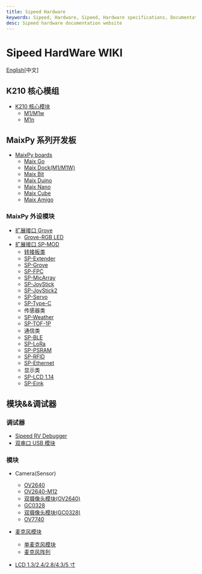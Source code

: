 ```yaml
---
title: Sipeed Hardware
keywords: Sipeed, Hardware, Sipeed, Hardware specifications, Documentation, Downloaden, Deeplearning, Artificial Intelligence, K210
desc: Sipeed hardware documentation website
---
```


# Sipeed HardWare WIKI

[English](./README_en.md)[中文]

## K210 核心模组

* [K210 核心模块](./core_modules/k210_core_modules.md)
    - [M1/M1w](./core_modules/k210_core_modules.md)
    - [M1n](./core_modules/k210_core_modules.md)

## MaixPy 系列开发板

* [MaixPy boards](./maixpy_develop_kit_board/develop_kit_board.md)
  - [Maix Go](./maixpy_develop_kit_board/maix_go.md)
  - [Maix Dock(M1/M1W)](./maixpy_develop_kit_board/maix_dock.md)
  - [Maix Bit](./maixpy_develop_kit_board/maix_bit.md)
  - [Maix Duino](./maixpy_develop_kit_board/maix_duino.md)
  - [Maix Nano](./maixpy_develop_kit_board/maix_nano.md)
  - [Maix Cube](./zh/maixpy_develop_kit_board/maix_cube.md)
  - [Maix Amigo](./maixpy_develop_kit_board/maix_Amigo.md)



### MaixPy 外设模块

* [扩展接口 Grove](./)
    - [Grove-RGB LED](./)
* [扩展接口 SP-MOD](./)
    - [转接板类](./)
    - [SP-Extender](./modules_spmod/spmod_extender.md)
    - [SP-Grove](./modules_spmod/spmod_grove.md)
    - [SP-FPC](./modules_spmod/spmod_fpc.md)
    - [SP-MicArray](./modules_spmod/spmod_micarray.md)
    - [SP-JoyStick](./modules_spmod/spmod_joystick.md)
    - [SP-JoyStick2](./zh/modules_spmod/spmod_joystick.md)
    - [SP-Servo](./modules_spmod/spmod_servo.md)
    - [SP-Type-C](./)
    - 传感器类
    - [SP-Weather](./modules_spmod/spmod_weather.md)
    - [SP-TOF-1P](./modules_spmod/spmod_tof.md)
    - 通信类
    - [SP-BLE](./modules_spmod/spmod_bt.md)
    - [SP-LoRa](./modules_spmod/spmod_lora.md)
    - [SP-PSRAM](./modules_spmod/spmod_psram.md)
    - [SP-RFID](./modules_spmod/spmod_rfid.md)
    - [SP-Ethernet](./modules_spmod/spmod_ethernet.md)
    - 显示类
    - [SP-LCD 1.14](./modules_spmod/spmod_lcd1.14.md)
    - [SP-Eink](./modules_spmod/spmod_eink.md)

## 模块&&调试器

### 调试器

- [Sipeed RV Debugger](./)
- [双串口 USB 模块](./)

### 模块

- Camera(Sensor)

    - [OV2640](./)
    - [OV2640-M12](./)
    - [双摄像头模块(OV2640)](./)
    - [GC0328](./)
    - [双摄像头模块(GC0328)](./)
    - [OV7740](./)

- [麦克风模块](./)
  - [单麦克风模块](./)
  - [麦克风阵列](./)

- [LCD 1.3/2.4/2.8/4.3/5 寸](./)
